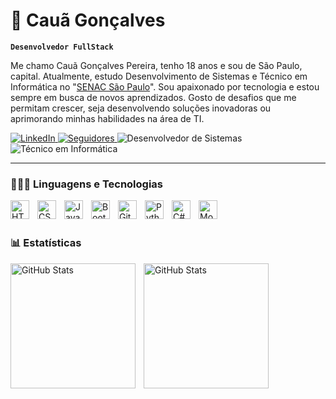 # 🤖 Cauã Gonçalves

**`Desenvolvedor FullStack`**

Me chamo Cauã Gonçalves Pereira, tenho 18 anos e sou de São Paulo, capital. Atualmente, estudo Desenvolvimento de Sistemas e Técnico em Informática no "[SENAC São Paulo](https://www.sp.senac.br/)". Sou apaixonado por tecnologia e estou sempre em busca de novos aprendizados. Gosto de desafios que me permitam crescer, seja desenvolvendo soluções inovadoras ou aprimorando minhas habilidades na área de TI.


<p align="left">
 <a href="https://www.linkedin.com/in/cau%C3%A3-gon%C3%A7alves-pereira/" target="_blank">
        <img 
            alt="LinkedIn" 
            title="Me adicione no LinkedIn" 
            src="https://img.shields.io/badge/-LinkedIn-0077B5?style=for-the-badge&logo=linkedin&logoColor=white"
        />
        <a href="https://github.com/cauagoncalves-p?tab=followers">
        <img 
            alt="Seguidores" 
            title="Me siga no GitHub" 
            src="https://custom-icon-badges.demolab.com/github/followers/cauagoncalves-p?color=236ad3&labelColor=1155ba&style=for-the-badge&logo=github&label=Seguidores&logoColor=white"
        />
    </a>
        <img 
        alt="Desenvolvedor de Sistemas" 
        title="Desenvolvedor de Sistemas" 
        src="https://img.shields.io/badge/Desenvolvedor%20de%20Sistemas-blue?style=for-the-badge&logo=code&logoColor=white"
    />
        <img 
        alt="Técnico em Informática" 
        title="Técnico em Informática" 
        src="https://img.shields.io/badge/T%C3%A9cnico%20em%20Inform%C3%A1tica-orange?style=for-the-badge&logo=computer&logoColor=white"
    />
    </a>
</p>

--- 

### 👨🏾‍💻 Linguagens e Tecnologias

  <img 
    align="left" 
    alt="HTML"
    title="HTML" 
    width="30px" 
    style="padding-right: 10px;" 
  src="https://cdn.jsdelivr.net/gh/devicons/devicon@latest/icons/html5/html5-original.svg" 
  />
  <img 
    align="left" 
    alt="CSS" 
    title="CSS"
    width="30px" 
    style="padding-right: 10px;" 
    src="https://cdn.jsdelivr.net/gh/devicons/devicon@latest/icons/css3/css3-original.svg" 
/>
<img 
    align="left" 
    alt="JavaScript" 
    title="JavaScript"
    width="30px" 
    style="padding-right: 10px;" 
    src="https://cdn.jsdelivr.net/gh/devicons/devicon@latest/icons/javascript/javascript-original.svg" 
/>
<img 
    align="left" 
    alt="Bootstrap"
    title="Bootstrap" 
    width="30px" 
    style="padding-right: 10px;" 
    src="https://cdn.jsdelivr.net/gh/devicons/devicon@latest/icons/bootstrap/bootstrap-original.svg" 
/>
<img 
    align="left" 
    alt="Git" 
    title="Git"
    width="30px" 
    style="padding-right: 10px;" 
    src="https://cdn.jsdelivr.net/gh/devicons/devicon@latest/icons/git/git-original.svg" 
/>
<img 
    align="left" 
    alt="Python" 
    title="Python"
    width="30px" 
    style="padding-right: 10px;" 
    src="https://cdn.jsdelivr.net/gh/devicons/devicon@latest/icons/python/python-original.svg" 
/>
<img 
    align="left" 
    alt="C#" 
    title="C#"
    width="30px" 
    style="padding-right: 10px;" 
    src="https://cdn.jsdelivr.net/gh/devicons/devicon@latest/icons/csharp/csharp-original.svg"/>
<img 
    align="left" 
    alt="MongoDB" 
    title="MongoDB"
    width="30px" 
    style="padding-right: 10px;" 
    src="https://cdn.jsdelivr.net/gh/devicons/devicon@latest/icons/mariadb/mariadb-original.svg"/>

<br/>
<br/>

### 📊 Estatísticas

<p>
  <img 
    align="left" 
    alt="GitHub Stats" 
    height="200" 
    style="padding-right: 10px;" 
    src="https://github-readme-stats.vercel.app/api?username=cauagoncalves-p&show_icons=true&theme=tokyonight&include_all_commits=true&locale=pt-br" 
  />

<img 
      align="left" 
      alt="GitHub Stats" 
      height="200" 
      src="https://github-readme-stats.vercel.app/api/top-langs/?username=cauagoncalves-p&theme=tokyonight&layout=compact&custom_title=Tecnologias&langs_count=9" 
  />

</p>
